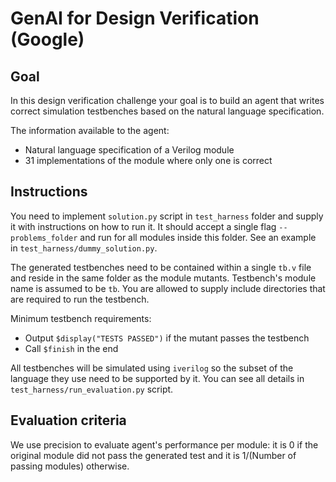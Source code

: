 # GenAI for Design Verification (Google)

## Goal

In this design verification challenge your goal is to build an agent that writes correct simulation testbenches based on the natural language specification.

The information available to the agent:
- Natural language specification of a Verilog module
- 31 implementations of the module where only one is correct

## Instructions

You need to implement `solution.py` script in `test_harness` folder and supply it with instructions on how to run it. It should accept a single flag `--problems_folder` and run for all modules inside this folder. See an example in `test_harness/dummy_solution.py`.

The generated testbenches need to be contained within a single `tb.v` file and reside in the same folder as the module mutants. Testbench's module name is assumed to be `tb`. You are allowed to supply include directories that are required to run the testbench.

Minimum testbench requirements:
- Output `$display("TESTS PASSED")` if the mutant passes the testbench
- Call `$finish` in the end

All testbenches will be simulated using `iverilog` so the subset of the language they use need to be supported by it. You can see all details in `test_harness/run_evaluation.py` script.

## Evaluation criteria

We use precision to evaluate agent's performance per module: it is 0 if the original module did not pass the generated test and it is 1/(Number of passing modules) otherwise.